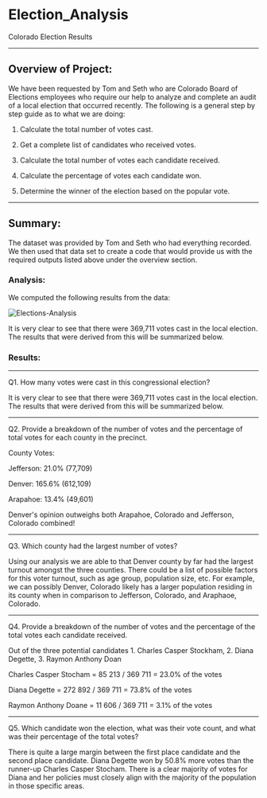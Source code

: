 # Election_Analysis
Colorado Election Results


 ---

## Overview of Project:

We have been requested by Tom and Seth who are Colorado Board of Elections employees who require our help to analyze and complete an audit of a local election that occurred recently. The following is a general step by step guide as to what we are doing:

 

1. Calculate the total number of votes cast.

2. Get a complete list of candidates who received votes.

3. Calculate the total number of votes each candidate received.

4. Calculate the percentage of votes each candidate won.

5. Determine the winner of the election based on the popular vote. 
---
## Summary:

 

The dataset was provided by Tom and Seth who had everything recorded. We then used that data set to create a code that would provide us with the required outputs listed above under the overview section.

 

### Analysis:

 

We computed the following results from the data:

 

 

![Elections-Analysis](https://i.ibb.co/4pHSqGb/Election-Analysis.png)

 

It is very clear to see that there were 369,711 votes cast in the local election. The results that were derived from this will be summarized below.

 

### Results:

---
Q1. How many votes were cast in this congressional election?

It is very clear to see that there were 369,711 votes cast in the local election. The results that were derived from this will be summarized below.

---
Q2. Provide a breakdown of the number of votes and the percentage of total votes for each county in the precinct.

County Votes:

Jefferson: 21.0% (77,709)

Denver: 165.6% (612,109)

Arapahoe: 13.4% (49,601)

Denver's opinion outweighs both Arapahoe, Colorado and Jefferson, Colorado combined!  

---
Q3. Which county had the largest number of votes? 

Using our analysis we are able to that Denver county by far had the largest turnout amongst the three counties.  There could be a list of possible factors for this voter turnout, such as age group, population size, etc.  For example, we can possibly Denver, Colorado likely has a larger population residing in its county when in comparison to Jefferson, Colorado, and Araphaoe, Colorado. 
 
---

Q4. Provide a breakdown of the number of votes and the percentage of the total votes each candidate received.

Out of the three potential candidates 1. Charles Casper Stockham, 2. Diana Degette, 3. Raymon Anthony Doan

Charles Casper Stocham = 85 213 / 369 711 = 23.0% of the votes

 

Diana Degette = 272 892  / 369 711 = 73.8% of the votes

 

Raymon Anthony Doane = 11 606 / 369 711 = 3.1% of the votes

---

Q5. Which candidate won the election, what was their vote count, and what was their percentage of the total votes?

There is quite a large margin between the first place candidate and the second place candidate. Diana Degette won by 50.8% more votes than the runner-up Charles Casper Stocham. There is a clear majority of votes for Diana and her policies must closely align with the majority of the population in those specific areas. 
